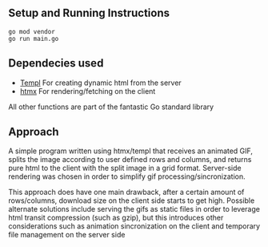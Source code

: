 ## Setup and Running Instructions

```
go mod vendor
go run main.go
```

## Dependecies used
- [Templ](https://github.com/a-h/templ) For creating dynamic html from the server
- [htmx](https://htmx.org/) For rendering/fetching on the client


All other functions are part of the fantastic Go standard library

## Approach

A simple program written using htmx/templ that receives an animated GIF, splits the image according to user defined rows and columns, and
returns pure html to the client with the split image in a grid format. Server-side rendering was chosen in order to simplify 
gif processing/sincronization. 

This approach does have one main drawback, after a certain amount of rows/columns, download size on the client side starts to get high.
Possible alternate solutions include serving the gifs as static files in order to leverage html transit compression (such as gzip), but this introduces
other considerations such as animation sincronization on the client and temporary file management on the server side
